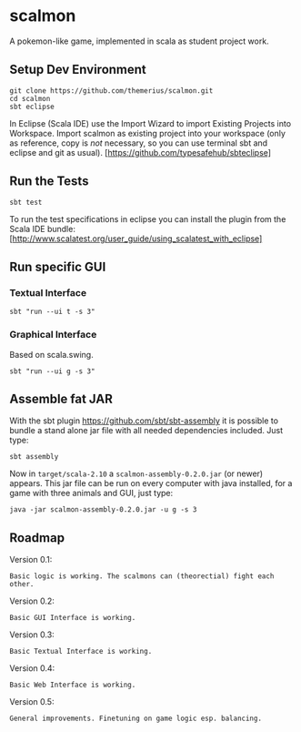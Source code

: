 scalmon
=======

A pokemon-like game, implemented in scala as student project work.

## Setup Dev Environment

    git clone https://github.com/themerius/scalmon.git
    cd scalmon
    sbt eclipse

In Eclipse (Scala IDE) use the Import Wizard to
import Existing Projects into Workspace.
Import scalmon as existing project into your workspace
(only as reference, copy is _not_ necessary, so you can
use terminal sbt and eclipse and git as usual).
[https://github.com/typesafehub/sbteclipse]

## Run the Tests

    sbt test

To run the test specifications in eclipse you can install
the plugin from the Scala IDE bundle:
[http://www.scalatest.org/user_guide/using_scalatest_with_eclipse]

## Run specific GUI

### Textual Interface

    sbt "run --ui t -s 3"

### Graphical Interface

Based on scala.swing.

    sbt "run --ui g -s 3"

## Assemble fat JAR

With the sbt plugin https://github.com/sbt/sbt-assembly it is possible to
bundle a stand alone jar file with all needed dependencies included. Just type:

    sbt assembly

Now in `target/scala-2.10` a `scalmon-assembly-0.2.0.jar` (or newer) appears.
This jar file can be run on every computer with java installed,
for a game with three animals and GUI, just type:

    java -jar scalmon-assembly-0.2.0.jar -u g -s 3

## Roadmap

Version 0.1:

    Basic logic is working. The scalmons can (theorectial) fight each other.

Version 0.2:

    Basic GUI Interface is working.

Version 0.3:

    Basic Textual Interface is working.

Version 0.4:

    Basic Web Interface is working.

Version 0.5:

    General improvements. Finetuning on game logic esp. balancing.
